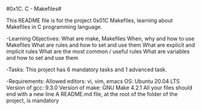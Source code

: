 #0x1C. C - Makefiles#

This README file is for the project 0x01C Makefiles, learning about Makefiles in C programming language.

-Learning Objectives:
What are make, Makefiles
When, why and how to use Makefiles
What are rules and how to set and use them
What are explicit and implicit rules
What are the most common / useful rules
What are variables and how to set and use them

-Tasks:
This project has 6 mandatory tasks and 1 advanced task.

-Requirements:
Allowed editors: vi, vim, emacs
OS: Ubuntu 20.04 LTS
Version of gcc: 9.3.0
Version of make: GNU Make 4.2.1
All your files should end with a new line
A README.md file, at the root of the folder of the project, is mandatory
